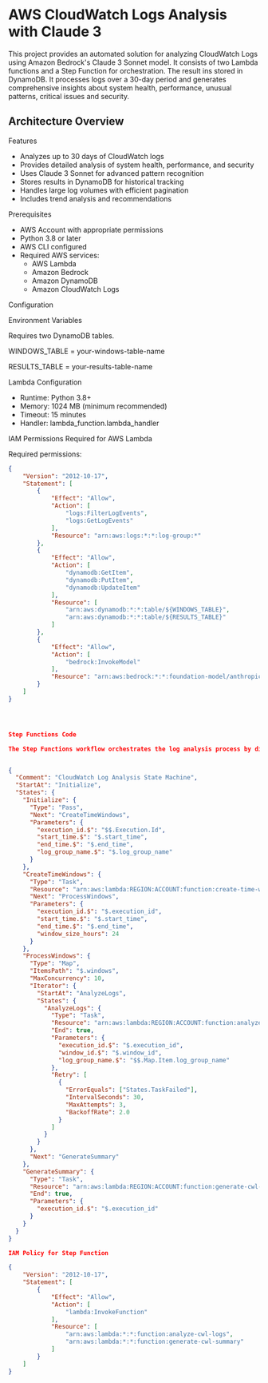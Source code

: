 # AWS CloudWatch Logs Analysis with Claude 3

This project provides an automated solution for analyzing CloudWatch Logs using Amazon Bedrock's Claude 3 Sonnet model. It consists of two Lambda functions and a Step Function for orchestration. The result ins stored in DynamoDB.
It processes logs over a 30-day period and generates comprehensive insights about system health, performance, unusual patterns, critical issues and security.

## Architecture Overview

Features
- Analyzes up to 30 days of CloudWatch logs
- Provides detailed analysis of system health, performance, and security
- Uses Claude 3 Sonnet for advanced pattern recognition
- Stores results in DynamoDB for historical tracking
- Handles large log volumes with efficient pagination
- Includes trend analysis and recommendations

Prerequisites
- AWS Account with appropriate permissions
- Python 3.8 or later
- AWS CLI configured
- Required AWS services:
  - AWS Lambda
  - Amazon Bedrock
  - Amazon DynamoDB
  - Amazon CloudWatch Logs


Configuration

Environment Variables

Requires two DynamoDB tables.

WINDOWS_TABLE = your-windows-table-name

RESULTS_TABLE = your-results-table-name


Lambda Configuration

- Runtime: Python 3.8+
- Memory: 1024 MB (minimum recommended)
- Timeout: 15 minutes
- Handler: lambda_function.lambda_handler

IAM Permissions Required for AWS Lambda

Required permissions:
```json
{
    "Version": "2012-10-17",
    "Statement": [
        {
            "Effect": "Allow",
            "Action": [
                "logs:FilterLogEvents",
                "logs:GetLogEvents"
            ],
            "Resource": "arn:aws:logs:*:*:log-group:*"
        },
        {
            "Effect": "Allow",
            "Action": [
                "dynamodb:GetItem",
                "dynamodb:PutItem",
                "dynamodb:UpdateItem"
            ],
            "Resource": [
                "arn:aws:dynamodb:*:*:table/${WINDOWS_TABLE}",
                "arn:aws:dynamodb:*:*:table/${RESULTS_TABLE}"
            ]
        },
        {
            "Effect": "Allow",
            "Action": [
                "bedrock:InvokeModel"
            ],
            "Resource": "arn:aws:bedrock:*:*:foundation-model/anthropic.claude-3-sonnet-20240229-v1:0"
        }
    ]
}




Step Functions Code

The Step Functions workflow orchestrates the log analysis process by dividing the 30-day period into manageable windows and coordinating the Lambda function executions.


{
  "Comment": "CloudWatch Log Analysis State Machine",
  "StartAt": "Initialize",
  "States": {
    "Initialize": {
      "Type": "Pass",
      "Next": "CreateTimeWindows",
      "Parameters": {
        "execution_id.$": "$$.Execution.Id",
        "start_time.$": "$.start_time",
        "end_time.$": "$.end_time",
        "log_group_name.$": "$.log_group_name"
      }
    },
    "CreateTimeWindows": {
      "Type": "Task",
      "Resource": "arn:aws:lambda:REGION:ACCOUNT:function:create-time-windows",
      "Next": "ProcessWindows",
      "Parameters": {
        "execution_id.$": "$.execution_id",
        "start_time.$": "$.start_time",
        "end_time.$": "$.end_time",
        "window_size_hours": 24
      }
    },
    "ProcessWindows": {
      "Type": "Map",
      "ItemsPath": "$.windows",
      "MaxConcurrency": 10,
      "Iterator": {
        "StartAt": "AnalyzeLogs",
        "States": {
          "AnalyzeLogs": {
            "Type": "Task",
            "Resource": "arn:aws:lambda:REGION:ACCOUNT:function:analyze-cwl-logs",
            "End": true,
            "Parameters": {
              "execution_id.$": "$.execution_id",
              "window_id.$": "$.window_id",
              "log_group_name.$": "$$.Map.Item.log_group_name"
            },
            "Retry": [
              {
                "ErrorEquals": ["States.TaskFailed"],
                "IntervalSeconds": 30,
                "MaxAttempts": 3,
                "BackoffRate": 2.0
              }
            ]
          }
        }
      },
      "Next": "GenerateSummary"
    },
    "GenerateSummary": {
      "Type": "Task",
      "Resource": "arn:aws:lambda:REGION:ACCOUNT:function:generate-cwl-summary",
      "End": true,
      "Parameters": {
        "execution_id.$": "$.execution_id"
      }
    }
  }
}

IAM Policy for Step Function

{
    "Version": "2012-10-17",
    "Statement": [
        {
            "Effect": "Allow",
            "Action": [
                "lambda:InvokeFunction"
            ],
            "Resource": [
                "arn:aws:lambda:*:*:function:analyze-cwl-logs",
                "arn:aws:lambda:*:*:function:generate-cwl-summary"
            ]
        }
    ]
}
